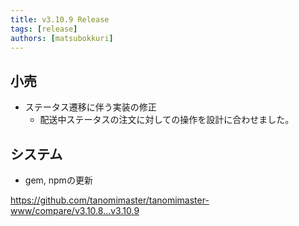```yaml
---
title: v3.10.9 Release
tags: [release]
authors: [matsubokkuri]
---
```


<!-- truncate -->

## 小売

- ステータス遷移に伴う実装の修正
  - 配送中ステータスの注文に対しての操作を設計に合わせました。

## システム

- gem, npmの更新

https://github.com/tanomimaster/tanomimaster-www/compare/v3.10.8...v3.10.9

